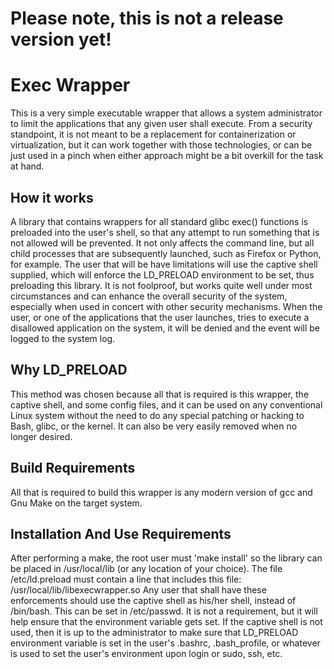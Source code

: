 # Please note, this is not a release version yet!

# Exec Wrapper
This is a very simple executable wrapper that allows a system administrator to limit the applications that any given user shall execute.
From a security standpoint, it is not meant to be a replacement for containerization or virtualization, but it can work together with those technologies, or can be just used in a pinch when either approach might be a bit overkill for the task at hand.

## How it works
A library that contains wrappers for all standard glibc exec() functions is preloaded into the user's shell, so that any attempt to run something that is not allowed will be prevented. It not only affects the command line, but all child processes that are subsequently launched, such as Firefox or Python, for example. The user that will be have limitations will use the captive shell supplied, which will enforce the LD_PRELOAD environment to be set, thus preloading this library.
It is not foolproof, but works quite well under most circumstances and can enhance the overall security of the system, especially when used in concert with other security mechanisms.
When the user, or one of the applications that the user launches, tries to execute a disallowed application on the system, it will be denied and the event will be logged to the system log.

## Why LD_PRELOAD
This method was chosen because all that is required is this wrapper, the captive shell, and some config files, and it can be used on any conventional Linux system without the need to do any special patching or hacking to Bash, glibc, or the kernel. It can also be very easily removed when no longer desired.

## Build Requirements
All that is required to build this wrapper is any modern version of gcc and Gnu Make on the target system.

## Installation And Use Requirements
After performing a make, the root user must 'make install' so the library can be placed in /usr/local/lib (or any location of your choice).
The file /etc/ld.preload must contain a line that includes this file: /usr/local/lib/libexecwrapper.so
Any user that shall have these enforcements should use the captive shell as his/her shell, instead of /bin/bash. This can be set in /etc/passwd. It is not a requirement, but it will help ensure that the environment variable gets set.
If the captive shell is not used, then it is up to the administrator to make sure that LD_PRELOAD environment variable is set in the user's .bashrc, .bash_profile, or whatever is used to set the user's environment upon login or sudo, ssh, etc.
